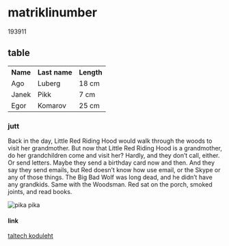 <html>
<body>

<h1>matriklinumber</h1>
<p>193911</p>


<h2>table</h2>

<table style="width:130%">
  <tr>
    <th>Name</th>
    <th>Last name</th> 
    <th>Length</th>
  </tr>
  <tr>
    <td>Ago</td>
    <td>Luberg</td>
    <td>18 cm</td>
  </tr>
  <tr>
    <td>Janek</td>
    <td>Pikk</td>
    <td>7 cm</td>
  </tr>
    <tr>
    <td>Egor</td>
    <td>Komarov</td>
    <td>25 cm</td>
  </tr>
</table>
<h3>jutt</h3>
<p>Back in the day, Little Red Riding Hood would walk through the woods to visit her grandmother.
But now that Little Red Riding Hood is a grandmother, do her grandchildren come and visit her?
Hardly, and they don’t call, either. Or send letters.
Maybe they send a birthday card now and then. And they say they send emails, but Red doesn’t know how use email, or the Skype or any of those things.
The Big Bad Wolf was long dead, and he didn’t have any grandkids.
Same with the Woodsman.
Red sat on the porch, smoked joints, and read books.</p>
<img src="https://leonardo.osnova.io/a52f9fb4-c017-dc22-c280-22beed1c756a/-/scale_crop/600x437/center/-/format/webp/" alt="pika pika">
<h4>link</h4>
<a href="https://www.ttu.ee/"> taltech koduleht </a>
</body>
</html>
